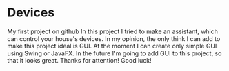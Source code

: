 # Devices
My first project on github
In this project I tried to make an assistant, which can control your house's devices.
In my opinion, the only think I can add to make this project ideal is GUI. At the moment I can create only simple GUI using Swing or JavaFX.
In the future I'm going to add GUI to this project, so that it looks great.
Thanks for attention! Good luck!
